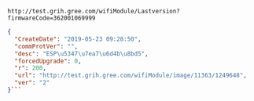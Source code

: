 `http://test.grih.gree.com/wifiModule/Lastversion?firmwareCode=362001069999`

```json
{
  "CreateDate": "2019-05-23 09:28:50",
  "commProtVer": "",
  "desc": "ESP\u5347\u7ea7\u6d4b\u8bd5",
  "forcedUpgrade": 0,
  "r": 200,
  "url": "http://test.grih.gree.com/wifiModule/image/11363/1249648",
  "ver": "2"
}```